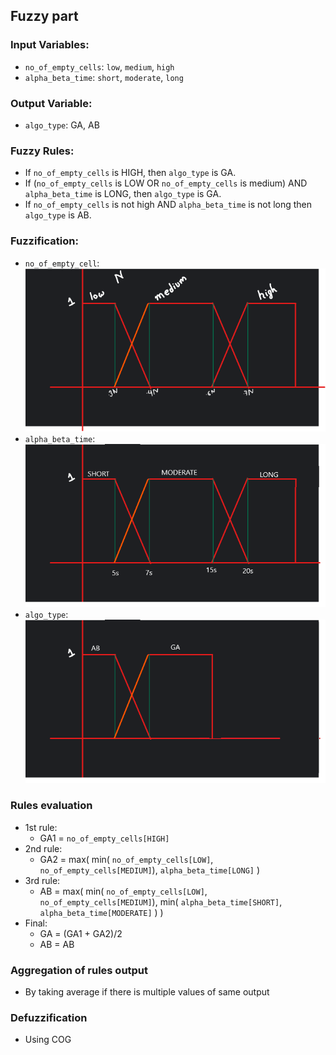 
## Fuzzy part

### Input Variables:
- `no_of_empty_cells`: `low`, `medium`, `high`
- `alpha_beta_time`: `short`, `moderate`, `long`

### Output Variable:
- `algo_type`: GA, AB

### Fuzzy Rules:
- If `no_of_empty_cells` is HIGH, then `algo_type` is GA.
- If (`no_of_empty_cells` is LOW OR `no_of_empty_cells` is medium) AND `alpha_beta_time` is LONG, then `algo_type` is GA.
- If `no_of_empty_cells` is not high AND `alpha_beta_time` is not long then `algo_type` is AB.


### Fuzzification:
- `no_of_empty_cell`:
![Empty cell](no_of_empty_cell.png)
- `alpha_beta_time`:
![Alpha beta time](alpha_beta_time.png)
- `algo_type`: 
![Algo type](algo_type.png)

### Rules evaluation
- 1st rule:
  - GA1 = `no_of_empty_cells[HIGH]`
- 2nd rule:
  - GA2 = max( min( `no_of_empty_cells[LOW]`,  `no_of_empty_cells[MEDIUM]`), `alpha_beta_time[LONG]` )
- 3rd rule:
  - AB = max( 
      min( `no_of_empty_cells[LOW]`, `no_of_empty_cells[MEDIUM]`), 
      min( `alpha_beta_time[SHORT]`, `alpha_beta_time[MODERATE]` )
    )
- Final:
  - GA = (GA1 + GA2)/2
  - AB = AB
### Aggregation of rules output
- By taking average if there is multiple values of same output
### Defuzzification
- Using COG
